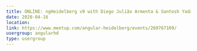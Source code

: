 ```yaml
---
title: ONLINE: ngHeidelberg v9 with Diego Julião Armenta & Santosh Yadav
date: 2020-04-16
location: 
link: https://www.meetup.com/angular-heidelberg/events/269767109/
usergroup: angularhd
type: usergroup
---
```

